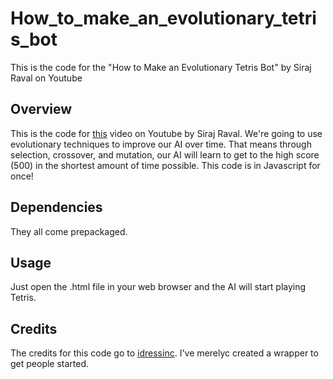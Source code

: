 # How_to_make_an_evolutionary_tetris_bot
This is the code for the "How to Make an Evolutionary Tetris Bot" by Siraj Raval on Youtube

## Overview

This is the code for [this](https://youtu.be/xLHCMMGuN0Q) video on Youtube by Siraj Raval. We're going to use evolutionary techniques to improve our AI over time. That means through selection, crossover, and mutation, our AI will learn to get to the high score (500) in the shortest amount of time possible. This code is in Javascript for once!

## Dependencies

They all come prepackaged.

## Usage

Just open the .html file in your web browser and the AI will start playing Tetris.

## Credits

The credits for this code go to [idressinc](https://github.com/IdreesInc/). I've merelyc created a wrapper to get people started. 

